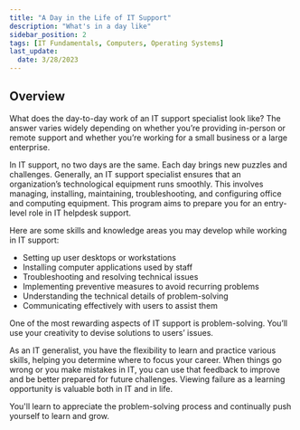 ```yaml
---
title: "A Day in the Life of IT Support"
description: "What's in a day like"
sidebar_position: 2
tags: [IT Fundamentals, Computers, Operating Systems]
last_update:
  date: 3/28/2023
---
```



## Overview

What does the day-to-day work of an IT support specialist look like? The answer varies widely depending on whether you’re providing in-person or remote support and whether you’re working for a small business or a large enterprise.

In IT support, no two days are the same. Each day brings new puzzles and challenges. Generally, an IT support specialist ensures that an organization’s technological equipment runs smoothly. This involves managing, installing, maintaining, troubleshooting, and configuring office and computing equipment. This program aims to prepare you for an entry-level role in IT helpdesk support.

Here are some skills and knowledge areas you may develop while working in IT support:

- Setting up user desktops or workstations
- Installing computer applications used by staff
- Troubleshooting and resolving technical issues
- Implementing preventive measures to avoid recurring problems
- Understanding the technical details of problem-solving
- Communicating effectively with users to assist them

One of the most rewarding aspects of IT support is problem-solving. You’ll use your creativity to devise solutions to users’ issues.

As an IT generalist, you have the flexibility to learn and practice various skills, helping you determine where to focus your career. When things go wrong or you make mistakes in IT, you can use that feedback to improve and be better prepared for future challenges. Viewing failure as a learning opportunity is valuable both in IT and in life.

You'll learn to appreciate the problem-solving process and continually push yourself to learn and grow.